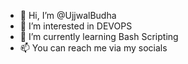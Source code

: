 - 👋 Hi, I’m @UjjwalBudha
- 👀 I’m interested in DEVOPS
- 🌱 I’m currently learning Bash Scripting
- 📫 You can reach me via my socials

<!---
UjjwalBudha/UjjwalBudha is a ✨ special ✨ repository because its `README.md` (this file) appears on your GitHub profile.
You can click the Preview link to take a look at your changes.
--->
